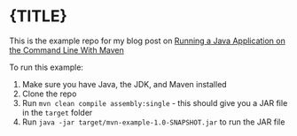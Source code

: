 # {TITLE}

This is the example repo for my blog post on [Running a Java Application on the Command Line With Maven](https://sohamkamani.com/java/cli-app-with-maven/)

To run this example:

1. Make sure you have Java, the JDK, and Maven installed
1. Clone the repo
2. Run `mvn clean compile assembly:single` - this should give you a JAR file in the `target` folder
3. Run `java -jar target/mvn-example-1.0-SNAPSHOT.jar` to run the JAR file
